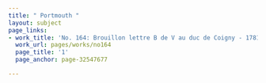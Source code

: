 ```yaml
---
title: " Portmouth "
layout: subject
page_links:
- work_title: 'No. 164: Brouillon lettre B de V au duc de Coigny - 1781/02'
  work_url: pages/works/no164
  page_title: '1'
  page_anchor: page-32547677

---
```

